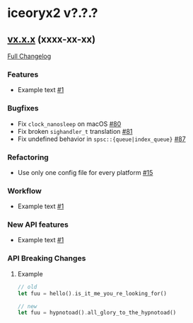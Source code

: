 # iceoryx2 v?.?.?

## [vx.x.x](https://github.com/eclipse-iceoryx/iceoryx2/tree/vx.x.x) (xxxx-xx-xx) <!--NOLINT remove this when tag is set-->

[Full Changelog](https://github.com/eclipse-iceoryx/iceoryx2/compare/vx.x.x...vx.x.x) <!--NOLINT remove this when tag is set-->

### Features

 <!-- NOTE: Add new entries sorted by issue number to minimize the possibility of conflicts when merging. -->

 * Example text [#1](https://github.com/eclipse-iceoryx/iceoryx2/issues/1)

### Bugfixes

 <!-- NOTE: Add new entries sorted by issue number to minimize the possibility of conflicts when merging. -->

 * Fix `clock_nanosleep` on macOS [#80](https://github.com/eclipse-iceoryx/iceoryx2/issues/80)
 * Fix broken `sighandler_t` translation [#81](https://github.com/eclipse-iceoryx/iceoryx2/issues/81)
 * Fix undefined behavior in `spsc::{queue|index_queue}` [#87](https://github.com/eclipse-iceoryx/iceoryx2/issues/87)

### Refactoring

 <!-- NOTE: Add new entries sorted by issue number to minimize the possibility of conflicts when merging. -->

 * Use only one config file for every platform [#15](https://github.com/eclipse-iceoryx/iceoryx2/issues/15)

### Workflow

 <!-- NOTE: Add new entries sorted by issue number to minimize the possibility of conflicts when merging. -->

 * Example text [#1](https://github.com/eclipse-iceoryx/iceoryx2/issues/1)

### New API features

 <!-- NOTE: Add new entries sorted by issue number to minimize the possibility of conflicts when merging. -->

 * Example text [#1](https://github.com/eclipse-iceoryx/iceoryx2/issues/1)

### API Breaking Changes

1. Example

    ```rust
    // old
    let fuu = hello().is_it_me_you_re_looking_for()

    // new
    let fuu = hypnotoad().all_glory_to_the_hypnotoad()
    ```
